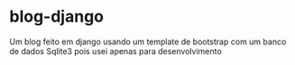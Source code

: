 # blog-django
Um blog feito em django usando um template de bootstrap
com um banco de dados Sqlite3 pois usei apenas para desenvolvimento
